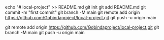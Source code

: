 echo "# local-project" >> README.md
git init
git add README.md
git commit -m "first commit"
git branch -M main
git remote add origin https://github.com/Gobindaproject/local-project.git
git push -u origin main



git remote add origin https://github.com/Gobindaproject/local-project.git
git branch -M main
git push -u origin main